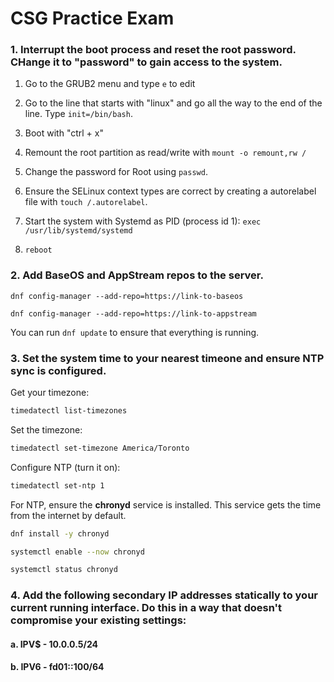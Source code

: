 # CSG Practice Exam

### 1. Interrupt the boot process and reset the root password. CHange it to "password" to gain access to the system.

1. Go to the GRUB2 menu and type `e` to edit

2. Go to the line that starts with "linux" and go all the way to the end of the line. Type `init=/bin/bash`.

3. Boot with "ctrl + x"

4. Remount the root partition as read/write with `mount -o remount,rw /`

5. Change the password for Root using `passwd`. 

6. Ensure the SELinux context types are correct by creating a autorelabel file with `touch /.autorelabel`.

7. Start the system with Systemd as PID (process id 1): `exec /usr/lib/systemd/systemd`

8. `reboot`

### 2. Add BaseOS and AppStream repos to the server.

`dnf config-manager --add-repo=https://link-to-baseos`

`dnf config-manager --add-repo=https://link-to-appstream`

You can run `dnf update` to ensure that everything is running.

### 3. Set the system time to your nearest timeone and ensure NTP sync is configured.

Get your timezone:

```bash
timedatectl list-timezones
```
Set the timezone:
```bash
timedatectl set-timezone America/Toronto
```

Configure NTP (turn it on):
```bash
timedatectl set-ntp 1
```

For NTP, ensure the **chronyd** service is installed. This service gets the time from the internet by default.

```bash
dnf install -y chronyd

systemctl enable --now chronyd

systemctl status chronyd
```

### 4. Add the following secondary IP addresses statically to your current running interface. Do this in a way that doesn't compromise your existing settings: 
#### a. IPV$ - 10.0.0.5/24
#### b. IPV6 - fd01::100/64

